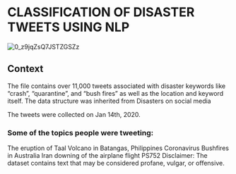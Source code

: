 # CLASSIFICATION OF DISASTER TWEETS USING NLP

![0_z9jqZsQ7JSTZGSZz](https://user-images.githubusercontent.com/85668824/134922411-6d6a9e15-ae57-4202-873f-835c3ba3654a.jpg)

## Context

The file contains over 11,000 tweets associated with disaster keywords like “crash”, “quarantine”, and “bush fires” as well as the location and keyword itself. The data structure was inherited from Disasters on social media

The tweets were collected on Jan 14th, 2020.

### Some of the topics people were tweeting:

The eruption of Taal Volcano in Batangas, Philippines
Coronavirus
Bushfires in Australia
Iran downing of the airplane flight PS752
Disclaimer: The dataset contains text that may be considered profane, vulgar, or offensive.
